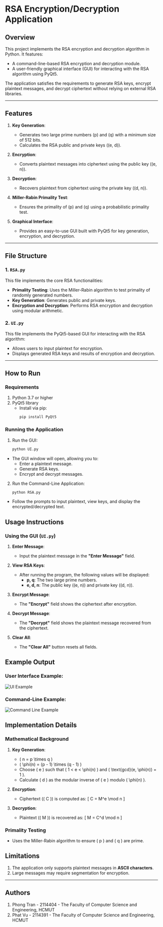 # RSA Encryption/Decryption Application

## Overview
This project implements the RSA encryption and decryption algorithm in Python. It features:
- A command-line-based RSA encryption and decryption module.
- A user-friendly graphical interface (GUI) for interacting with the RSA algorithm using PyQt5.

The application satisfies the requirements to generate RSA keys, encrypt plaintext messages, and decrypt ciphertext without relying on external RSA libraries.

---

## Features
1. **Key Generation**:
   - Generates two large prime numbers \(p\) and \(q\) with a minimum size of 512 bits.
   - Calculates the RSA public and private keys (\(e, d\)).

2. **Encryption**:
   - Converts plaintext messages into ciphertext using the public key (\(e, n\)).

3. **Decryption**:
   - Recovers plaintext from ciphertext using the private key (\(d, n\)).

4. **Miller-Rabin Primality Test**:
   - Ensures the primality of \(p\) and \(q\) using a probabilistic primality test.

5. **Graphical Interface**:
   - Provides an easy-to-use GUI built with PyQt5 for key generation, encryption, and decryption.

---

## File Structure
### 1. `RSA.py`
This file implements the core RSA functionalities:
- **Primality Testing**: Uses the Miller-Rabin algorithm to test primality of randomly generated numbers.
- **Key Generation**: Generates public and private keys.
- **Encryption and Decryption**: Performs RSA encryption and decryption using modular arithmetic.

### 2. `UI.py`
This file implements the PyQt5-based GUI for interacting with the RSA algorithm:
- Allows users to input plaintext for encryption.
- Displays generated RSA keys and results of encryption and decryption.

---

## How to Run

### **Requirements**
1. Python 3.7 or higher
2. PyQt5 library
   - Install via pip:
     ```bash
     pip install PyQt5
     ```

### **Running the Application**
1. Run the GUI:
   ```bash
   python UI.py
   ```
  - The GUI window will open, allowing you to:
    - Enter a plaintext message.
    - Generate RSA keys.
    - Encrypt and decrypt messages.
2. Run the Command-Line Application:
   ```bash
   python RSA.py
   ```
  - Follow the prompts to input plaintext, view keys, and display the encrypted/decrypted text.  

## Usage Instructions

### Using the GUI (`UI.py`)

1. **Enter Message**:
   - Input the plaintext message in the **"Enter Message"** field.

2. **View RSA Keys**:
   - After running the program, the following values will be displayed:
     - **p, q**: The two large prime numbers.
     - **e, d, n**: The public key \((e, n)\) and private key \((d, n)\).

3. **Encrypt Message**:
   - The **"Encrypt"** field shows the ciphertext after encryption.

4. **Decrypt Message**:
   - The **"Decrypt"** field shows the plaintext message recovered from the ciphertext.

5. **Clear All**:
   - The **"Clear All"** button resets all fields.

## Example Output

### User Interface Example:
![UI Example](ui_example "Preview of the User Interface")

### Command-Line Example:
![Command Line Example](cmdline_example "Preview of the Command Line")

## Implementation Details

### Mathematical Background

1. **Key Generation**:
   - \( n = p \times q \)
   - \( \phi(n) = (p - 1) \times (q - 1) \)
   - Choose \( e \) such that \( 1 < e < \phi(n) \) and \( \text{gcd}(e, \phi(n)) = 1 \).
   - Calculate \( d \) as the modular inverse of \( e \) modulo \( \phi(n) \).

2. **Encryption**:
   - Ciphertext (\( C \)) is computed as:
     \[
     C = M^e \mod n
     \]

3. **Decryption**:
   - Plaintext (\( M \)) is recovered as:
     \[
     M = C^d \mod n
     \]

### Primality Testing
- Uses the Miller-Rabin algorithm to ensure \( p \) and \( q \) are prime.

## Limitations

1. The application only supports plaintext messages in **ASCII characters**.
2. Large messages may require segmentation for encryption.

---

## Authors

1. Phong Tran - 2114404 - The Faculty of Computer Science and Engineering, HCMUT
2. Phat Vu - 2114391 - The Faculty of Computer Science and Engineering, HCMUT


